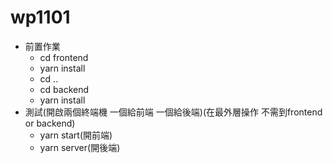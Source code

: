 # wp1101
- 前置作業
  - cd frontend
  - yarn install
  - cd ..
  - cd backend 
  - yarn install
- 測試(開啟兩個終端機 一個給前端 一個給後端)(在最外層操作 不需到frontend or backend)
  - yarn start(開前端)
  - yarn server(開後端)
